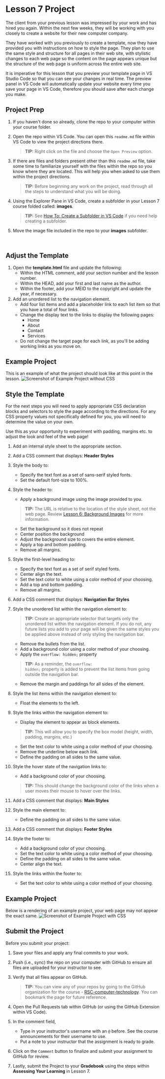 # Lesson 7 Project
The client from your previous lesson was impressed by your work and has hired you again. Within the next few weeks, they will be working with you closely to create a website for their new computer company.

They have worked with you previously to create a template, now they have provided you with instructions on how to style the page. They plan to use the same style and structure for all pages in their web site, with stylistic changes to each web page so the content on the page appears unique but the structure of the web page is uniform across the entire web site.

It is imperative for this lesson that you preview your template page in VS Studio Code so that you can see your changes in real time. The preview panel in VS Code will automatically update your website every time you save your page in VS Code, therefore you should save after each change you make.

## Project Prep
1. If you haven't done so already, clone the repo to your computer within your course folder.
2. Open the repo within VS Code. You can open this `readme.md` file within VS Code to view the project directions there. 

   > **TIP:** Right click on the file and choose the `Open Preview` option.
3. If there are files and folders present other than this `readme.md` file, take some time to familiarize yourself with the files within the repo so you know where they are located. This will help you when asked to use them within the project directions.

   > **TIP:** Before beginning any work on the project, read through all the steps to understand what you will be doing.


1. Using the Explorer Pane in VS Code, create a subfolder in your Lesson 7 course folded called: **images**.

    > **TIP:** See [How To: Create a Subfolder in VS Code](https://riosalado.coursearc.com/index.php?cID=14714#vssubfolder) if you need help creating a subfolder.
0. Move the image file included in the repo to your **images** subfolder.

<br>

## Adjust the Template

1. Open the **template.html** file and update the following:
   - Within the HTML comment, add your section number and the lesson number.
   - Within the HEAD, add your first and last name as the author.
   - Within the footer, add your MEID to the copyright and update the year, if necessary.
0. Add an unordered list to the navigation element.
   - Add four list items and add a placeholder link to each list item so that you have a total of four links.
   - Change the display text to the links to display the following pages:
      - Home
      - About
      - Contact
      - Services
   - Do not change the target page for each link, as you'll be adding working links as you move on.

## Example Project
This is an example of what the project should look like at this point in the lesson.
![Screenshot of Example Project without CSS](screenshots/9VN6uUPX3N.png)

## Style the Template

For the next steps you will need to apply appropriate CSS declaration blocks and selectors to style the page according to the directions. For any CSS property values not specifically defined for you, you will need to determine the value on your own. 

Use this as your opportunity to experiment with padding, margins etc. to adjust the look and feel of the web page!

1. Add an internal style sheet to the appropriate section.
0. Add a CSS comment that displays: **Header Styles**
0. Style the body to:
   - Specify the text font as a set of sans-serif styled fonts.
   - Set the default font-size to 100%.
0. Style the header to:
   - Apply a background image using the image provided to you.

   > **TIP:** The URL is relative to the location of the style sheet, not the web page. Review [Lesson 6: Background Images](https://learnatrio.com/3RPtZZD) for more information.
   - Set the background so it does not repeat
   - Center position the background
   - Adjust the background size to covers the entire element.
   - Apply a top and bottom padding.
   - Remove all margins.
0. Style the first-level heading to:
   - Specify the text font as a set of serif styled fonts.
   - Center align the text.
   - Set the text color to white using a color method of your choosing.
   - Add a top and bottom padding.
   - Remove all margins.
0. Add a CSS comment that displays: **Navigation Bar Styles**
0. Style the unordered list within the navigation element to:

   > **TIP:** Create an appropriate selector that targets only the unordered list within the navigation element. If you do not, any future lists you add to your page will be given the same styles you be applied above instead of only styling the navigation bar.
   - Remove the bullets from the list.
   - Add a background color using a color method of your choosing.
   - Apply the <code>overflow: hidden;</code> property 
   > **TIP:** As a reminder, the <code>overflow: hidden;</code> property is added to prevent the list items from going outside the navigation bar.
   - Remove the margin and paddings for all sides of the element.
0. Style the list items within the navigation element to: 
   - Float the elements to the left.
0. Style the links within the navigation element to:
   - Display the element to appear as block elements.
   > **TIP:** This will allow you to specify the box model (height, width, padding, margins, etc.)
   - Set the text color to white using a color method of your choosing.
   - Remove the underline below each link.
   - Define the padding on all sides to the same value.
0. Style the hover state of the navigation links to:
   - Add a background color of your choosing.
   > **TIP:** This should change the background color of the links when a user moves their mouse to hover over the links.
0. Add a CSS comment that displays: **Main Styles**
0. Style the main element to:
   - Define the padding on all sides to the same value.
0. Add a CSS comment that displays: **Footer Styles**
0. Style the footer to:
   - Add a background color of your choosing.
   - Set the text color to white using a color method of your choosing.
   - Define the padding on all sides to the same value.
   - Center align the text.
0. Style the links within the footer to:
   - Set the text color to white using a color method of your choosing.

 ## Example Project
 Below is a rendering of an example project, your web page may not appear the exact same.
![Screenshot of Example Project with CSS](screenshots/9Rq0olL6q1.png)


## Submit the Project
Before you submit your project:
1. Save your files and apply any final commits to your work.
0. Push (i.e., sync) the repo on your computer with GitHub to ensure all files are uploaded for your instructor to see.
0. Verify that all files appear on GitHub.

   > **TIP:** You can view any of your repos by going to the GitHub organization for the course - [RSC-computer-technology](https://github.com/rsc-computer-technology). You can bookmark the page for future reference. 
0. Open the Pull Requests tab within GitHub (or using the GitHub Extension within VS Code).
0. In the comment field, 
   - Type in your instructor's username with an `@` before. See the course announcements for their username to use. 
   - Put a note to your instructor that the assignment is ready to grade.
0. Click on the `Comment` button to finalize and submit your assignment to GitHub for review.
0. Lastly, submit the Project to your **Gradebook** using the steps within **Assessing Your Learning** in Lesson 7.
